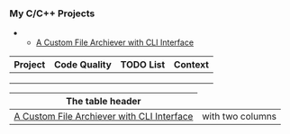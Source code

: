 
### My C/C++ Projects
 - - [A Custom File Archiever with CLI Interface](https://github.com/roman-4erkasov/algoritms-cpp/tree/master/prj01_huffman_file_compressing)

| Project | Code Quality  | TODO List  | Context  |
|---------|---------------|------------|----------|
|         |               |            |          |
|         |               |            |          |
|         |               |            |          |

<table>
    <thead>
        <tr>
            <th>The table header</th>
        </tr>
    </thead>
    <tbody>
        <tr>
            <td>
                <a 
                   href="[#heading-ids](https://github.com/roman-4erkasov/algoritms-cpp/tree/master/prj01_huffman_file_compressing)"
                >
                  A Custom File Archiever with CLI Interface
                </a>
             </td>
            <td>with two columns</td>
        </tr>
    </tbody>
</table>
